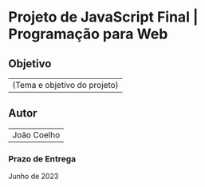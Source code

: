 # Projeto de JavaScript Final | Programação para Web

## Objetivo 
<table>
<tr>
<td>
(Tema e objetivo do projeto)
</td>
</tr>
</table>

## Autor
<table>
<tr>
<td>
João Coelho
</td>
</tr>
</table>

### Prazo de Entrega
Junho de 2023
